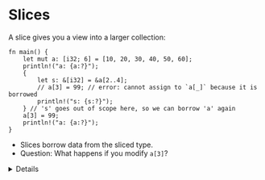 # Slices

A slice gives you a view into a larger collection:

```rust,editable
fn main() {
    let mut a: [i32; 6] = [10, 20, 30, 40, 50, 60];
    println!("a: {a:?}");
    {
        let s: &[i32] = &a[2..4];
        // a[3] = 99; // error: cannot assign to `a[_]` because it is borrowed
        println!("s: {s:?}");
    } // 's' goes out of scope here, so we can borrow 'a' again
    a[3] = 99;
    println!("a: {a:?}");
}
```

* Slices borrow data from the sliced type.
* Question: What happens if you modify `a[3]`?

<details>

* We create a slice by borrowing `a` and specifying the starting and ending indexes in brackets.

* If the slice starts at index 0, Rust’s range syntax allows us to drop the starting index, meaning that `&a[0..a.len()]` and `&a[..a.len()]` are identical.
    
* The same is true for the last index, so `&a[2..a.len()]` and `&a[2..]` are identical.

* To easily create a slice of the full array, we can therefore use `&a[..]`.

* `s` is a reference to a slice of `i32`s. Notice that the type of `s` (`&[i32]`) no longer mentions the array length. This allows us to perform computation on slices of different sizes.
 
* Slices always borrow from another object. In this example, `a` has to remain 'alive' (in scope) for at least as long as our slice. 
    
* The question about modifying `a[3]` can spark an interesting discussion, but the answer is that for memory safety reasons
  you cannot do it through `a` after you created a slice, but you can read the data from both `a` and `s` safely. 
  More details will be explained in the borrow checker section.

</details>
